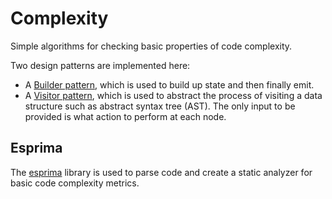 # Complexity

Simple algorithms for checking basic properties of code complexity.

Two design patterns are implemented here:

* A [Builder pattern](https://en.wikipedia.org/wiki/Builder_pattern), which is used to build up state and then finally emit.
* A [Visitor pattern](https://en.wikipedia.org/wiki/Visitor_pattern), which is used to abstract the process of visiting a data structure such as abstract syntax tree (AST). The only input to be provided is what action to perform at each node.

## Esprima

The [esprima](http://esprima.org/) library is used to parse code and create a static analyzer for basic code complexity metrics.



